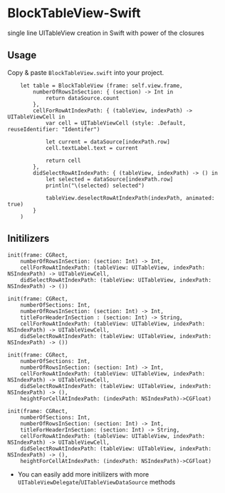 BlockTableView-Swift
====================

single line UITableView creation in Swift with power of the closures


Usage
-----

Copy & paste `BlockTableView.swift` into your project. <br>

        let table = BlockTableView (frame: self.view.frame,
            numberOfRowsInSection: { (section) -> Int in
                return dataSource.count
            },
            cellForRowAtIndexPath: { (tableView, indexPath) -> UITableViewCell in
                var cell = UITableViewCell (style: .Default, reuseIdentifier: "Identifer")
                
                let current = dataSource[indexPath.row]
                cell.textLabel.text = current
                
                return cell
            },
            didSelectRowAtIndexPath: { (tableView, indexPath) -> () in
                let selected = dataSource[indexPath.row]
                println("\(selected) selected")
                
                tableView.deselectRowAtIndexPath(indexPath, animated: true)
            }
        )


Initilizers
--------------

    init(frame: CGRect,
        numberOfRowsInSection: (section: Int) -> Int,
        cellForRowAtIndexPath: (tableView: UITableView, indexPath: NSIndexPath) -> UITableViewCell,
        didSelectRowAtIndexPath: (tableView: UITableView, indexPath: NSIndexPath) -> ())

    init(frame: CGRect,
        numberOfSections: Int,
        numberOfRowsInSection: (section: Int) -> Int,
        titleForHeaderInSection : (section: Int) -> String,
        cellForRowAtIndexPath: (tableView: UITableView, indexPath: NSIndexPath) -> UITableViewCell,
        didSelectRowAtIndexPath: (tableView: UITableView, indexPath: NSIndexPath) -> ())
        
    init(frame: CGRect,
        numberOfSections: Int,
        numberOfRowsInSection: (section: Int) -> Int,
        cellForRowAtIndexPath: (tableView: UITableView, indexPath: NSIndexPath) -> UITableViewCell,
        didSelectRowAtIndexPath: (tableView: UITableView, indexPath: NSIndexPath) -> (),
        heightForCellAtIndexPath: (indexPath: NSIndexPath)->CGFloat)

    init(frame: CGRect,
        numberOfSections: Int,
        numberOfRowsInSection: (section: Int) -> Int,
        titleForHeaderInSection: (section: Int) -> String,
        cellForRowAtIndexPath: (tableView: UITableView, indexPath: NSIndexPath) -> UITableViewCell,
        didSelectRowAtIndexPath: (tableView: UITableView, indexPath: NSIndexPath) -> (),
        heightForCellAtIndexPath: (indexPath: NSIndexPath)->CGFloat)


* You can easily add more initilizers with more `UITableViewDelegate`/`UITableViewDataSource` methods
